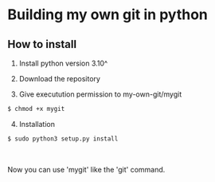 # Building my own git in python

## How to install

1. Install python version 3.10^

2. Download the repository

3. Give executution permission to my-own-git/mygit

```bash
$ chmod +x mygit
```

4. Installation

```bash
$ sudo python3 setup.py install
```

<br />

Now you can use 'mygit' like the 'git' command.

